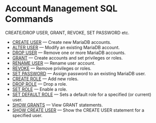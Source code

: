 # Account Management SQL Commands

CREATE/DROP USER, GRANT, REVOKE, SET PASSWORD etc.

- [CREATE USER](/sql-statements-structure/sql-statements/account-management-sql-commands/create-user/) — Create new MariaDB accounts.
- [ALTER USER](/sql-statements-structure/sql-statements/account-management-sql-commands/alter-user/) — Modify an existing MariaDB account.
- [DROP USER](/sql-statements-structure/sql-statements/account-management-sql-commands/drop-user/) — Remove one or more MariaDB accounts.
- [GRANT](/sql-statements-structure/sql-statements/account-management-sql-commands/grant/) — Create accounts and set privileges or roles.
- [RENAME USER](/sql-statements-structure/sql-statements/account-management-sql-commands/rename-user/) — Rename user account.
- [REVOKE](/sql-statements-structure/sql-statements/account-management-sql-commands/revoke/) — Remove privileges or roles.
- [SET PASSWORD](/sql-statements-structure/sql-statements/account-management-sql-commands/set-password/) — Assign password to an existing MariaDB user.
- [CREATE ROLE](/sql-statements-structure/sql-statements/account-management-sql-commands/create-role/) — Add new roles.
- [DROP ROLE](/sql-statements-structure/sql-statements/account-management-sql-commands/drop-role/) — Drop a role.
- [SET ROLE](/sql-statements-structure/sql-statements/account-management-sql-commands/set-role/) — Enable a role.
- [SET DEFAULT ROLE](/sql-statements-structure/sql-statements/account-management-sql-commands/set-default-role/) — Sets a default role for a specified (or current) user.
- [SHOW GRANTS](/sql-statements-structure/sql-statements/administrative-sql-statements/show/show-grants/) — View GRANT statements.
- [SHOW CREATE USER](/sql-statements-structure/sql-statements/administrative-sql-statements/show/show-create-user/) — Show the CREATE USER statement for a specified user.